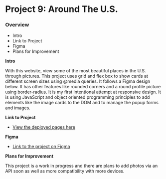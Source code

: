 # Project 9: Around The U.S.

### Overview

- Intro
- Link to Project
- Figma
- Plans for Improvement

**Intro**

With this website, view some of the most beautiful places in the U.S. through pictures. This project uses grid and flex box to show cards at different screen sizes using @media queries. It follows a Figma design below. It has other features like rounded corners and a round profile picture using border-radius. It is my first intentional attempt at responsive design. It is using JavaScript and object oriented programming principles to add elements like the image cards to the DOM and to manage the popup forms and images.

**Link to Project**

- [View the deployed pages here](https://kifzig.github.io/se_project_aroundtheus/)

**Figma**

- [Link to the project on Figma](https://www.figma.com/file/ii4xxsJ0ghevUOcssTlHZv/Sprint-3%3A-Around-the-US?node-id=0%3A1)

**Plans for Improvement**

This project is a work in progress and there are plans to add photos via an API soon as well as more compatibility with more devices.
